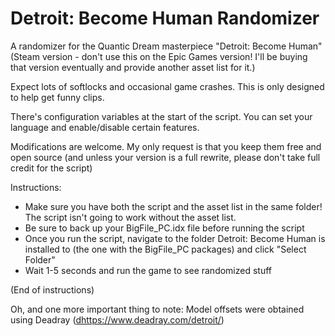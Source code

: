 # Detroit: Become Human Randomizer
A randomizer for the Quantic Dream masterpiece "Detroit: Become Human" (Steam version - don't use this on the Epic Games version! I'll be buying that version eventually and provide another asset list for it.)

Expect lots of softlocks and occasional game crashes. This is only designed to help get funny clips.

There's configuration variables at the start of the script. You can set your language and enable/disable certain features.

Modifications are welcome. My only request is that you keep them free and open source (and unless your version is a full rewrite, please don't take full credit for the script)

Instructions:
- Make sure you have both the script and the asset list in the same folder! The script isn't going to work without the asset list.
- Be sure to back up your BigFile_PC.idx file before running the script
- Once you run the script, navigate to the folder Detroit: Become Human is installed to (the one with the BigFile_PC packages) and click "Select Folder"
- Wait 1-5 seconds and run the game to see randomized stuff

(End of instructions)

Oh, and one more important thing to note:
Model offsets were obtained using Deadray ([d](https://www.deadray.com/detroit/)https://www.deadray.com/detroit/)
